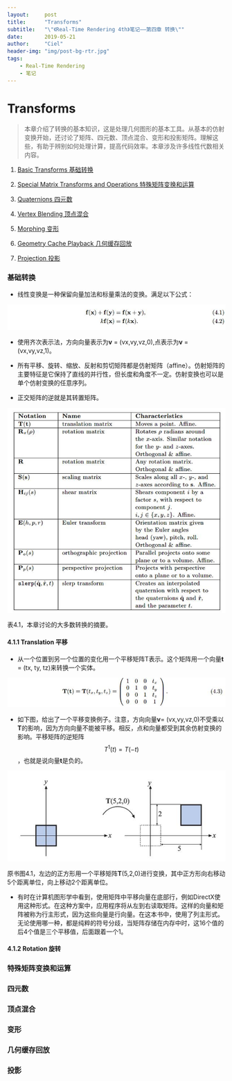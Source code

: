 ```yaml
---
layout:     post
title:      "Transforms"
subtitle:   "\"《Real-Time Rendering 4th》笔记——第四章 转换\""
date:       2019-05-21
author:     "Ciel"
header-img: "img/post-bg-rtr.jpg"
tags:
    - Real-Time Rendering
    - 笔记
---
```


# Transforms

> 本章介绍了转换的基本知识，这是处理几何图形的基本工具。从基本的仿射变换开始，还讨论了矩阵、四元数、顶点混合、变形和投影矩阵。理解这些，有助于辨别如何处理计算，提高代码效率。本章涉及许多线性代数相关内容。

1. [Basic Transforms 基础转换](#基础转换)

2. [Special Matrix Transforms and Operations 特殊矩阵变换和运算](#特殊矩阵变换和运算)

3. [Quaternions 四元数](#四元数)

4. [Vertex Blending 顶点混合](#顶点混合)

5. [Morphing 变形](#变形)

6. [Geometry Cache Playback 几何缓存回放](#几何缓存回放)

7. [Projection 投影](#投影)

### 基础转换

- 线性变换是一种保留向量加法和标量乘法的变换。满足以下公式：

![\img\in-post\rtr4\e1](\img\in-post\rtr4\e1.jpg)

- 使用齐次表示法，方向向量表示为**v** = (vx,vy,vz,0),点表示为**v** = (vx,vy,vz,1)。

- 所有平移、旋转、缩放、反射和剪切矩阵都是仿射矩阵（affine）。仿射矩阵的主要特征是它保持了直线的并行性，但长度和角度不一定。仿射变换也可以是单个仿射变换的任意序列。

- 正交矩阵的逆就是其转置矩阵。

![\img\in-post\rtr4\t1](\img\in-post\rtr4\t1.jpg)

表4.1，本章讨论的大多数转换的摘要。

#### 4.1.1 Translation 平移

- 从一个位置到另一个位置的变化用一个平移矩阵T表示。这个矩阵用一个向量**t** = (tx, ty, tz)来转换一个实体。

![\img\in-post\rtr4\e2](\img\in-post\rtr4\e2.jpg)

- 如下图，给出了一个平移变换例子。注意，方向向量**v**= (vx,vy,vz,0)不受乘以**T**的影响，因为方向向量不能被平移。相反，点和向量都受到其余仿射变换的影响。平移矩阵的逆矩阵$$T^1(t)=T(-t)$$，也就是说向量**t**是负的。

![\img\in-post\rtr4\4-1](\img\in-post\rtr4\4-1.jpg)

原书图4.1，左边的正方形用一个平移矩阵**T**(5,2,0)进行变换，其中正方形向右移动5个距离单位，向上移动2个距离单位。

- 有时在计算机图形学中看到，使用矩阵中平移向量在底部行，例如DirectX使用这种形式。在这种方案中，应用程序将从左到右读取矩阵。这样的向量和矩阵被称为行主形式，因为这些向量是行向量。在这本书中，使用了列主形式。无论使用哪一种，都是纯粹的符号分歧，当矩阵存储在内存中时，这16个值的后4个值是三个平移值，后面跟着一个1。

#### 4.1.2 Rotation 旋转

### 特殊矩阵变换和运算

### 四元数

### 顶点混合

### 变形

### 几何缓存回放

### 投影
